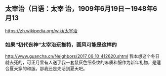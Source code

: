 ## 太宰治（日语：太宰 治，1909年6月19日－1948年6月13
https://zh.wikipedia.org/wiki/太宰治
### 如果“初代丧神”太宰治玩推特，画风可能是这样的
http://www.guancha.cn/Neighbors/2017_06_10_412620.shtml
我本想这个冬日就去死的，可正月里有人送了我一套鼠灰色细条纹的麻质和服作为新年礼物，是适合夏天穿的和服。那我还是先活到夏天吧。